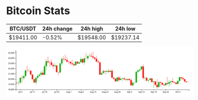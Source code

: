 # Bitcoin Stats

BTC/USDT|24h change|24h high|24h low|
|---|---|---|---|
|$19411.00|-0.52%|$19548.00|$19237.14|

<img src="./chart.svg">
